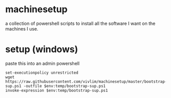 machinesetup
======
a collection of powershell scripts to install all the software I want on the machines I use.

setup (windows)
======
paste this into an admin powershell

    set-executionpolicy unrestricted
    wget https://raw.githubusercontent.com/vivlim/machinesetup/master/bootstrap-sup.ps1 -outfile $env:temp/bootstrap-sup.ps1
    invoke-expression $env:temp/bootstrap-sup.ps1
